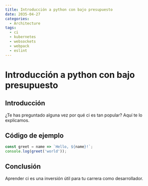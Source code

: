 ```yaml
---
title: Introducción a python con bajo presupuesto
date: 2035-04-27
categories:
  - Architecture
tags:
  - ci
  - kubernetes
  - websockets
  - webpack
  - eslint
---
```


# Introducción a python con bajo presupuesto

## Introducción

¿Te has preguntado alguna vez por qué ci es tan popular? Aquí te lo explicamos.

## Código de ejemplo

```javascript
const greet = name => `Hello, ${name}!`;
console.log(greet('world'));
```

## Conclusión

Aprender ci es una inversión útil para tu carrera como desarrollador.